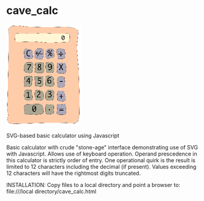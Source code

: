 # cave_calc
![alt text](Cave_calc.png)

SVG-based basic calculator using Javascript

Basic calculator with crude "stone-age" interface demonstrating use of SVG with Javascript.  Allows use of keyboard operation.
Operand prescedence in this calculator is strictly order of entry.  One operational quirk is the result is limited to 12 characters including the decimal (if present).  Values exceeding 12 characters will have the rightmost digits truncated.

INSTALLATION:
Copy files to a local directory and point a browser to:
file:///local directory/cave_calc.html
